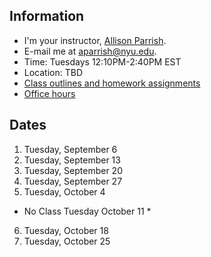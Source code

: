 ## Information

* I'm your instructor, [Allison Parrish](http://www.decontextualize.com/).
* E-mail me at [aparrish@nyu.edu](mailto:aparrish@nyu.edu).
* Time: Tuesdays 12:10PM-2:40PM EST
* Location: TBD
* [Class outlines and homework assignments](https://github.com/ITPNYU/ICM-2022-Code/wiki/Homework-Allison)
* [Office hours](http://help.itp.nyu.edu/in-person/office-hours/)

## Dates

1. Tuesday, September 6
2. Tuesday, September 13
3. Tuesday, September 20
4. Tuesday, September 27
5. Tuesday, October 4
* No Class Tuesday October 11 *
6. Tuesday, October 18
7. Tuesday, October 25
